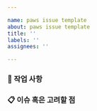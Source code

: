 ```yaml
---

name: paws issue template
about: paws issue template
title: ''
labels: ''
assignees: ''

---
```


<!-- 
    Issue 제목은 다음과 같은 형식으로 작성합니다.

    OAuth2.0을 통해 로그인 기능을 구현한다
-->


### 📑 작업 사항
<!-- 진행할 작업 목록을 작성해주세요. -->



### 📋 이슈 혹은 고려할 점
<!-- 발생한 이슈 혹은 고려할 부분을 작성해주세요. -->
